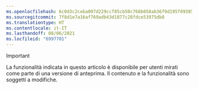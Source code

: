 ```yaml
---
ms.openlocfilehash: 6c0d3c2ceba097d229ccf85cb50c766b058ab36f9d195f093855d62a5b510abe
ms.sourcegitcommit: 7f8d1e7a16af769adb43d1877c28fdce53975db8
ms.translationtype: HT
ms.contentlocale: it-IT
ms.lasthandoff: 08/06/2021
ms.locfileid: "6997701"
---
```

> [!IMPORTANT]
> La funzionalità indicata in questo articolo è disponibile per utenti mirati come parte di una versione di anteprima. Il contenuto e la funzionalità sono soggetti a modifiche. 
